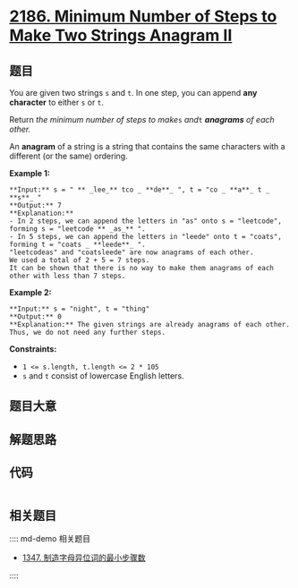 # [2186. Minimum Number of Steps to Make Two Strings Anagram II](https://leetcode.com/problems/minimum-number-of-steps-to-make-two-strings-anagram-ii)

## 题目

You are given two strings `s` and `t`. In one step, you can append **any
character** to either `s` or `t`.

Return _the minimum number of steps to make_`s` _and_`t` _**anagrams** of each
other._

An **anagram** of a string is a string that contains the same characters with
a different (or the same) ordering.



**Example 1:**

    
    
    **Input:** s = " ** _lee_** tco _ **de**_ ", t = "co _ **a**_ t _ **s**_ "
    **Output:** 7
    **Explanation:** 
    - In 2 steps, we can append the letters in "as" onto s = "leetcode", forming s = "leetcode ** _as_** ".
    - In 5 steps, we can append the letters in "leede" onto t = "coats", forming t = "coats _ **leede**_ ".
    "leetcodeas" and "coatsleede" are now anagrams of each other.
    We used a total of 2 + 5 = 7 steps.
    It can be shown that there is no way to make them anagrams of each other with less than 7 steps.
    

**Example 2:**

    
    
    **Input:** s = "night", t = "thing"
    **Output:** 0
    **Explanation:** The given strings are already anagrams of each other. Thus, we do not need any further steps.
    



**Constraints:**

  * `1 <= s.length, t.length <= 2 * 105`
  * `s` and `t` consist of lowercase English letters.


## 题目大意

## 解题思路

## 代码

```javascript

```

## 相关题目

:::: md-demo 相关题目
- [1347. 制造字母异位词的最小步骤数](https://leetcode.com/problems/minimum-number-of-steps-to-make-two-strings-anagram)

::::

